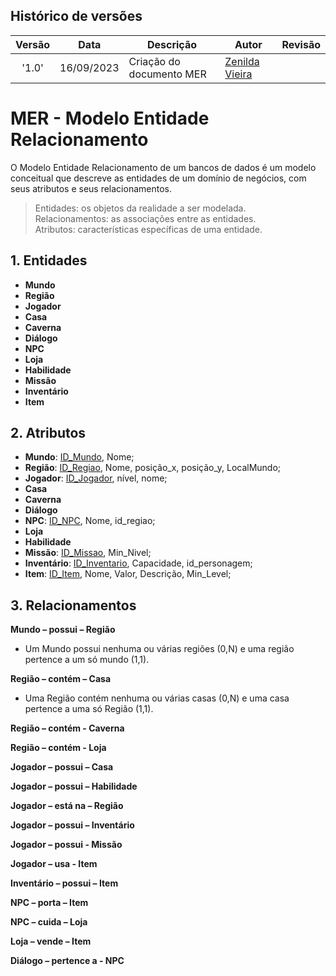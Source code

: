 ## Histórico de versões

| Versão |    Data    | Descrição                | Autor                                              | Revisão |
| :----: | :--------: | ------------------------ | -------------------------------------------------- | ------- |
| '1.0'  | 16/09/2023 | Criação do documento MER | [Zenilda Vieira](https://github.com/ZenildaVieira) |         |

# MER - Modelo Entidade Relacionamento

O Modelo Entidade Relacionamento de um bancos de dados é um modelo conceitual que descreve as entidades de um domínio de negócios, com seus atributos e seus relacionamentos.

> Entidades: os objetos da realidade a ser modelada.<br>
> Relacionamentos: as associações entre as entidades.<br>
> Atributos: características específicas de uma entidade.<br>

## 1. Entidades

- **Mundo**
- **Região**
- **Jogador**
- **Casa**
- **Caverna**
- **Diálogo**
- **NPC**
- **Loja**
- **Habilidade**
- **Missão**
- **Inventário**
- **Item**

## 2. Atributos

- **Mundo**: <ins>ID_Mundo</ins>, Nome;
- **Região**: <ins>ID_Regiao</ins>, Nome, posição_x, posição_y, LocalMundo;
- **Jogador**: <ins>ID_Jogador</ins>, nível, nome;
- **Casa**
- **Caverna**
- **Diálogo**
- **NPC**: <ins>ID_NPC</ins>, Nome, id_regiao;
- **Loja**
- **Habilidade**
- **Missão**: <ins>ID_Missao</ins>, Min_Nivel;
- **Inventário**: <ins>ID_Inventario</ins>, Capacidade, id_personagem;
- **Item**: <ins>ID_Item</ins>, Nome, Valor, Descrição, Min_Level;

## 3. Relacionamentos

**Mundo – possui – Região**

- Um Mundo possui nenhuma ou várias regiões (0,N) e uma região pertence a um só mundo (1,1).

**Região – contém – Casa**

- Uma Região contém nenhuma ou várias casas (0,N) e uma casa pertence a uma só Região (1,1).

**Região – contém - Caverna**

**Região – contém - Loja**

**Jogador – possui – Casa**

**Jogador – possui – Habilidade**

**Jogador – está na – Região**

**Jogador – possui – Inventário**

**Jogador – possui - Missão**

**Jogador – usa - Item**

**Inventário – possui – Item**

**NPC – porta – Item**

**NPC – cuida – Loja**

**Loja – vende – Item**

**Diálogo – pertence a - NPC**
